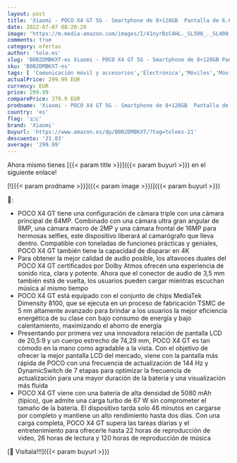 ```yaml
---
layout: post
title: 'Xiaomi - POCO X4 GT 5G - Smartphone de 8+128GB  Pantalla de 6.6” 144Hz DynamicSwitch  MediaTek Dimensity 8100  Triple Cámara de 64MP  5080mAh  Blue  Versión ES + 3 años de garantía  con Alexa manos libres'
date: 2022-07-07 08:20:29
image: 'https://m.media-amazon.com/images/I/41nyrBzC4HL._SL500_._SL400_.jpg'
comments: true
category: ofertas
author: 'tole.es'
slug: 'B0B2DMBKXT-es Xiaomi - POCO X4 GT 5G - Smartphone de 8+128GB Pantalla de...'
sku: 'B0B2DMBKXT-es'
tags: [ 'Comunicación móvil y accesorios','Electrónica','Móviles','Móviles y smartphones libres','alexa','xiaomi','🇪🇸', ]
actualPrice: 299.99 EUR
currency: EUR
price: 299.99
comparePrice: 379.9 EUR
prodname: 'Xiaomi - POCO X4 GT 5G - Smartphone de 8+128GB  Pantalla de 6.6” 144Hz DynamicSwitch  MediaTek Dimensity 8100  Triple Cámara de 64MP  5080mAh  Blue  Versión ES + 3 años de garantía  con Alexa manos libres'
country: 'es'
flag: '🇪🇸'
brand: 'Xiaomi'
buyurl: 'https://www.amazon.es/dp/B0B2DMBKXT/?tag=tolees-21'
descuento: '21.03'
average: '299.99'
---
```


Ahora mismo tienes [{{< param title >}}]({{< param buyurl >}}) en el siguiente enlace!

[![{{< param prodname >}}]({{< param image >}})]({{< param buyurl >}})

🔎:

- POCO X4 GT tiene una configuración de cámara triple con una cámara principal de 64MP. Combinado con una cámara ultra gran angular de 8MP, una cámara macro de 2MP y una cámara frontal de 16MP para hermosas selfies, este dispositivo liberará al camarógrafo que lleva dentro. Compatible con toneladas de funciones prácticas y geniales, POCO X4 GT también tiene la capacidad de disparar en 4K
- Para obtener la mejor calidad de audio posible, los altavoces duales del POCO X4 GT certificados por Dolby Atmos ofrecen una experiencia de sonido rica, clara y potente. Ahora que el conector de audio de 3,5 mm también está de vuelta, los usuarios pueden cargar mientras escuchan música al mismo tiempo
- POCO X4 GT está equipado con el conjunto de chips MediaTek Dimensity 8100, que se ejecuta en un proceso de fabricación TSMC de 5 nm altamente avanzado para brindar a los usuarios la mejor eficiencia energética de su clase con bajo consumo de energía y bajo calentamiento, maximizando el ahorro de energía
- Presentando por primera vez una innovadora relación de pantalla LCD de 20,5:9 y un cuerpo estrecho de 74,29 mm, POCO X4 GT es tan cómodo en la mano como agradable a la vista. Con el objetivo de ofrecer la mejor pantalla LCD del mercado, viene con la pantalla más rápida de POCO con una frecuencia de actualización de 144 Hz y DynamicSwitch de 7 etapas para optimizar la frecuencia de actualización para una mayor duración de la batería y una visualización más fluida
- POCO X4 GT viene con una batería de alta densidad de 5080 mAh (típico), que admite una carga turbo de 67 W sin comprometer el tamaño de la batería. El dispositivo tarda solo 46 minutos en cargarse por completo y mantiene un alto rendimiento hasta dos días. Con una carga completa, POCO X4 GT supera las tareas diarias y el entretenimiento para ofrecerle hasta 22 horas de reproducción de video, 26 horas de lectura y 120 horas de reproducción de música

[🛒 Visítala!!!]({{< param buyurl >}})
